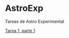 # AstroExp
Tareas de Astro Experimental

<a href="https://github.com/ffpenaloza/AstroExp/blob/1-1/tarea1-1/Respuestas.ipynb">Tarea 1, parte 1</a>
